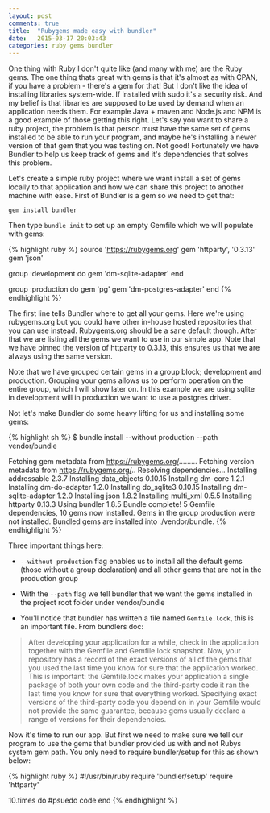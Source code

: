 ```yaml
---
layout: post
comments: true
title:  "Rubygems made easy with bundler"
date:   2015-03-17 20:03:43
categories: ruby gems bundler
---
```


One thing with Ruby I don't quite like (and many with me) are the Ruby gems. The one thing thats great with gems is that it's almost as with CPAN, if you have a problem - there's a gem for that! But I don't like the idea of installing libraries system-wide. If installed with sudo it's a security risk. And my belief is that libraries are supposed to be used by demand when an application needs them. For example Java + maven and Node.js and NPM is a good example of those getting this right. Let's say you want to share a ruby project, the problem is  that person must have the same set of gems installed to be able to run your program, and maybe he's installing a newer version of that gem that you was testing on. Not good! Fortunately we have Bundler to help us keep track of gems and it's dependencies that solves this problem.

Let's create a simple ruby project where we want install a set of gems locally to that application and how we can share this project to another machine with ease. First of Bundler is a gem so we need to get that:

```
gem install bundler
```

Then type ```bundle init``` to set up an empty Gemfile which we will populate with gems:

{% highlight ruby %}
source 'https://rubygems.org'
gem 'httparty', '0.3.13'
gem 'json'

group :development do
  gem 'dm-sqlite-adapter'
end

group :production do
  gem 'pg'
  gem 'dm-postgres-adapter'
end
{% endhighlight %}


The first line tells Bundler where to get all your gems. Here we're using rubygems.org but you could have other in-house hosted repositories that you can use instead. Rubygems.org should be a sane default though. After that we are listing all the gems we want to use in our simple app. Note that we have pinned the version of httparty to 0.3.13, this ensures us that we are always using the same version. 

Note that we have grouped certain gems in a group block; development and production. Grouping your gems allows us to perform operation on the entire group, which I will show later on. In this example we are using sqlite in development will in production we want to use a postgres driver.

Not let's make Bundler do some heavy lifting for us and installing some gems:

{% highlight sh %}
$ bundle install --without production --path vendor/bundle

Fetching gem metadata from https://rubygems.org/.........
Fetching version metadata from https://rubygems.org/..
Resolving dependencies...
Installing addressable 2.3.7
Installing data_objects 0.10.15
Installing dm-core 1.2.1
Installing dm-do-adapter 1.2.0
Installing do_sqlite3 0.10.15
Installing dm-sqlite-adapter 1.2.0
Installing json 1.8.2
Installing multi_xml 0.5.5
Installing httparty 0.13.3
Using bundler 1.8.5
Bundle complete! 5 Gemfile dependencies, 10 gems now installed.
Gems in the group production were not installed.
Bundled gems are installed into ./vendor/bundle.
{% endhighlight %}


Three important things here:

* ```--without production``` flag enables us to install all the default gems (those without a group declaration) and all other gems that are not in the production group

* With the ```--path``` flag we tell bundler that we want the gems installed in the project root folder under vendor/bundle

* You'll notice that bundler has written a file named ```Gemfile.lock```, this is an important file. From bundlers doc:

>After developing your application for a while, check in the application together with the Gemfile and Gemfile.lock snapshot. Now, your repository has a record of the exact versions of all of the gems that you used the last time you know for sure that the application worked. 
This is important: the Gemfile.lock makes your application a single package of both your own code and the third-party code it ran the last time you know for sure that everything worked. Specifying exact versions of the third-party code you depend on in your Gemfile would not provide the same guarantee, because gems usually declare a range of versions for their dependencies.


Now it's time to run our app. But first we need to make sure we tell our program to use the gems that bundler provided us with and not Rubys system gem path. You only need to require bundler/setup for this as shown below:


{% highlight ruby %}
#!/usr/bin/ruby
require 'bundler/setup'
require 'httparty'

10.times do 
  #psuedo code
end
{% endhighlight %}
